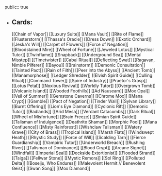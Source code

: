 public:: true
- ## Cards:
	[[Chain of Vapor]]
	[[Luxury Suite]]
	[[Mana Vault]]
	[[Rite of Flame]]
	[[Flusterstorm]]
	[[Thassa's Oracle]]
	[[Dress Down]]
	[[Exotic Orchard]]
	[[Jeska's Will]]
	[[Carpet of Flowers]]
	[[Force of Negation]]
	[[Bloodstained Mire]]
	[[Wheel of Fortune]]
	[[Jeweled Lotus]]
	[[Mystical Tutor]]
	[[Twinflame]]
	[[Snapback]]
	[[Underground Sea]]
	[[Mental Misstep]]
	[[Timetwister]]
	[[Cabal Ritual]]
	[[Deflecting Swat]]
	[[Ragavan, Nimble Pilferer]]
	[[Bayou]]
	[[Brainstorm]]
	[[Demonic Consultation]]
	[[Tainted Pact]]
	[[Rain of Filth]]
	[[Peer into the Abyss]]
	[[Ancient Tomb]]
	[[Manamorphose]]
	[[Ledger Shredder]]
	[[Elvish Spirit Guide]]
	[[Culling Ritual]]
	[[Command Tower]]
	[[Spire of Industry]]
	[[Praetor's Grasp]]
	[[Lotus Petal]]
	[[Noxious Revival]]
	[[Worldly Tutor]]
	[[Overgrown Tomb]]
	[[Volcanic Island]]
	[[Wooded Foothills]]
	[[Ad Nauseam]]
	[[Mox Opal]]
	[[Veil of Summer]]
	[[Gemstone Caverns]]
	[[Chrome Mox]]
	[[Mana Crypt]]
	[[Gamble]]
	[[Pact of Negation]]
	[[Tinder Wall]]
	[[Sylvan Library]]
	[[Burnt Offering]]
	[[Lion's Eye Diamond]]
	[[Cyclonic Rift]]
	[[Demonic Tutor]]
	[[Badlands]]
	[[Arid Mesa]]
	[[Verdant Catacombs]]
	[[Dark Ritual]]
	[[Wheel of Misfortune]]
	[[Brain Freeze]]
	[[Simian Spirit Guide]]
	[[Talisman of Indulgence]]
	[[Deathrite Shaman]]
	[[Morphic Pool]]
	[[Mana Confluence]]
	[[Misty Rainforest]]
	[[Wishclaw Talisman]]
	[[Watery Grave]]
	[[City of Brass]]
	[[Tropical Island]]
	[[Marsh Flats]]
	[[Windswept Heath]]
	[[Rhystic Study]]
	[[Force of Will]]
	[[Scalding Tarn]]
	[[Fierce Guardianship]]
	[[Vampiric Tutor]]
	[[Underworld Breach]]
	[[Rushing River]]
	[[Talisman of Dominance]]
	[[Blood Crypt]]
	[[Arcane Signet]]
	[[Windfall]]
	[[Imperial Seal]]
	[[Dockside Extortionist]]
	[[Flooded Strand]]
	[[Taiga]]
	[[Fellwar Stone]]
	[[Mystic Remora]]
	[[Sol Ring]]
	[[Polluted Delta]]
	[[Boseiju, Who Endures]]
	[[Malevolent Hermit // Benevolent Geist]]
	[[Swan Song]]
	[[Mox Diamond]]
